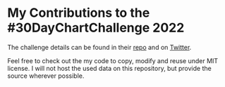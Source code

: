 # My Contributions to the #30DayChartChallenge 2022
The challenge details can be found in their [repo](https://github.com/dominicroye/30DayChartChallenge_Edition2022) and on [Twitter](https://twitter.com/30DayChartChall).

Feel free to check out the my code to copy, modify and reuse under MIT license.
I will not host the used data on this repository, but provide the source wherever possible.
